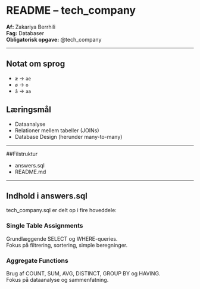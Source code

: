 # README – tech_company

**Af:** Zakariya Berrhili  
**Fag:** Databaser  
**Obligatorisk opgave:**  @tech_company

---
## Notat om sprog

- `æ` → `ae`  
- `ø` → `o`  
- `å` → `aa`  

## Læringsmål
- Dataanalyse
- Relationer mellem tabeller (JOINs)
- Database Design (herunder many-to-many)

---

##Filstruktur
- answers.sql
- README.md

---

## Indhold i answers.sql
tech_company.sql er delt op i fire hoveddele:

### **Single Table Assignments**
Grundlæggende SELECT og WHERE-queries.  
Fokus på filtrering, sortering, simple beregninger.

### **Aggregate Functions**
Brug af COUNT, SUM, AVG, DISTINCT, GROUP BY og HAVING.  
Fokus på dataanalyse og sammenfatning.  

